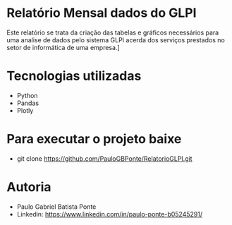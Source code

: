 # Relatório Mensal dados do GLPI

Este relatório se trata da criação das tabelas e gráficos necessários para uma analise de dados pelo sistema GLPI acerda dos serviços prestados no setor de informática de uma empresa.]

# Tecnologias utilizadas
- Python
- Pandas
- Plotly

# Para executar o projeto baixe
- git clone https://github.com/PauloGBPonte/RelatorioGLPI.git

# Autoria
- Paulo Gabriel Batista Ponte
- Linkedin: https://www.linkedin.com/in/paulo-ponte-b05245291/
